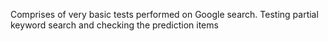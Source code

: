 Comprises of very basic tests performed on Google search.
Testing partial keyword search and checking the prediction items
